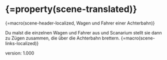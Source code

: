 # {=property(scene-translated)}

{=macro(scene-header-localized, Wagen und Fahrer einer Achterbahn)}

Du malst die einzelnen Wagen und Fahrer aus und Scanarium stellt sie dann zu Zügen zusammen, die über die Achterbahn brettern.
{=macro(scene-links-localized)}

version: 1.000
